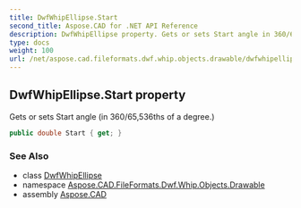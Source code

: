 ```yaml
---
title: DwfWhipEllipse.Start
second_title: Aspose.CAD for .NET API Reference
description: DwfWhipEllipse property. Gets or sets Start angle in 360/65536ths of a degree
type: docs
weight: 100
url: /net/aspose.cad.fileformats.dwf.whip.objects.drawable/dwfwhipellipse/start/
---
```

## DwfWhipEllipse.Start property

Gets or sets Start angle (in 360/65,536ths of a degree.)

```csharp
public double Start { get; }
```

### See Also

* class [DwfWhipEllipse](../)
* namespace [Aspose.CAD.FileFormats.Dwf.Whip.Objects.Drawable](../../../aspose.cad.fileformats.dwf.whip.objects.drawable/)
* assembly [Aspose.CAD](../../../)



